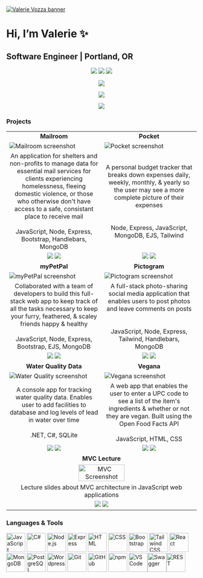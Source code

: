 [![Valerie Vozza banner](https://user-images.githubusercontent.com/101529105/189467733-f9936afd-971c-43ed-9a8f-6e8cbe0cf89e.png)](https://valerievozza.dev)


# Hi, I’m Valerie ✨
## Software Engineer | Portland, OR

<p align="center">
  <a href="https://valerievozza.dev" alt="Portfolio"><img src="https://img.shields.io/badge/portfolio-valerievozza.dev-13B499"></a>
  <a href="https://www.linkedin.com/in/valerievozza" alt="LinkedIn"><img src="https://img.shields.io/badge/linkedin-%2Fvalerievozza-13B499"></a>
  <a href="https://www.twitter.com/valerievozza_" alt="Twitter"><img src ="https://img.shields.io/badge/twitter-%2Fvalerievozza__-13B499"></a>
</p>
<p align="center">
  <a href="https://www.codewars.com/users/valerievozza" alt="Codewars"><img src="https://www.codewars.com/users/valerievozza/badges/small"></a>
</p>

<p align="center">
  <a href="https://leetcode.com/valerievozza/" alt="Leetcode"><img src="https://img.shields.io/badge/dynamic/json?style=flat&labelColor=black&color=%23ffa116&label=Solved&query=solvedOverTotal&url=https%3A%2F%2Fleetcode-badge.vercel.app%2Fapi%2Fusers%2Fvalerievozza&logo=leetcode&logoColor=yellow"></a>
</p>

<p align="center">
  <img src="https://github-readme-streak-stats.herokuapp.com/?user=valerievozza&theme=dark"/>
</p>

<!-- <p align="center">
  <a href="https://github.com/anuraghazra/github-readme-stats/">
    <img src="https://github-readme-stats.vercel.app/api/top-langs/?username=valerievozza&layout=compact&theme=dark">
  </a>
</p> -->


### Projects

<!-- TABLE TABLE -->
<table>
  
<!--  ROW 1  -->
  <tr>
    <td width="50%" align="center">
      <b>Mailroom</b>
    </td>
    <td width="50%" align="center">
      <b>Pocket</b>
    </td>
  </tr>
  <tr>
    <td>
      <img src="https://user-images.githubusercontent.com/101529105/191888110-02847a0b-350d-405c-bad2-579aa0d25bdd.png" alt="Mailroom screenshot">
    </td>
    <td>
      <img src="https://user-images.githubusercontent.com/101529105/193366642-cbafa577-aa45-4111-ad22-2ef74074151f.png" alt="Pocket screenshot">
    </td>
  </tr>
  <tr>
    <td align="center">
      An application for shelters and non-profits to manage data for essential mail services for clients experiencing homelessness, fleeing domestic violence, or those who otherwise don't have access to a safe, consistant place to receive mail<br><br>JavaScript, Node, Express, Bootstrap, Handlebars, MongoDB
    </td>
    <td align="center">
      A personal budget tracker that breaks down expenses daily, weekly, monthly, & yearly so the user may see a more complete picture of their expenses<br><br><br>Node, Express, JavaScript, MongoDB, EJS, Tailwind
    </td>
  <tr>
    <td align="center">
      <a href="https://github.com/valerievozza/mailroom"><img src="https://img.shields.io/badge/✨ -repo-13B499"></a> <a href="https://mailroom.cyclic.app"><img src="https://img.shields.io/badge/🌐 -website-13B499"></a>
    </td>
    <td align="center">
      <a href="https://github.com/valerievozza/pocket"><img src="https://img.shields.io/badge/✨ -repo-13B499"></a> <a href="https://pocket.cyclic.app"><img src="https://img.shields.io/badge/🌐 -website-13B499"></a>
    </td>
  </tr>
  
<!--  ROW 2  -->
  <tr>
    <td width="50%" align="center">
      <b>myPetPal</b>
    </td>
    <td width="50%" align="center">
      <b>Pictogram</b>
    </td>
  </tr>
  <tr>
    <td>
      <img src="https://user-images.githubusercontent.com/101529105/209583958-3d49da14-8704-4561-89bf-989d295d7b70.png" alt="myPetPal screenshot">
    </td>
    <td>
      <img src="https://user-images.githubusercontent.com/101529105/191889904-161375f7-07aa-42cc-bbfc-0bb01ee2af20.png" alt="Pictogram screenshot">
    </td>
  </tr>
  <tr>
    <td align="center">
      Collaborated with a team of developers to build this full-stack web app to keep track of all the tasks necessary to keep your furry, feathered, & scaley friends happy & healthy<br><br>JavaScript, Node, Express, Bootstrap, EJS, MongoDB
    </td>
    <td align="center">
      A full-stack photo-sharing social media application that enables users to post photos and leave comments on posts<br><br><br>JavaScript, Node, Express, Tailwind, Handlebars, MongoDB
    </td>
  <tr>
    <td align="center">
      <a href="https://github.com/valerievozza/myPetPal"><img src="https://img.shields.io/badge/✨ -repo-13B499"></a> <a href="https://mypetpal.onrender.com/"><img src="https://img.shields.io/badge/🌐 -website-13B499"></a>
    </td>
    <td align="center">
      <a href="https://github.com/valerievozza/pictogram"><img src="https://img.shields.io/badge/✨ -repo-13B499"></a> <a href="https://pictogram.cyclic.app"><img src="https://img.shields.io/badge/🌐 -website-13B499"></a>
    </td>
  </tr>

<!--  ROW 3  -->
  <tr>
    <td width="50%" align="center">
      <b>Water Quality Data</b>
    </td>
    <td width="50%" align="center">
      <b>Vegana</b>
    </td>
  </tr>
  <tr>
    <td>
      <img src="https://user-images.githubusercontent.com/101529105/209583363-7e97e97b-ddbb-468f-b199-59825a8e3a8b.png" alt="Water Quality screenshot">
    </td>
    <td>
      <img src="https://user-images.githubusercontent.com/101529105/189467039-fece082c-4e5d-4508-9bd2-c7d53efe9583.png" alt="Vegana screenshot">
    </td>
  </tr>
  <tr>
    <td align="center">
      A console app for tracking water quality data. Enables user to add facilities to database and log levels of lead in water over time<br><br>.NET, C#, SQLite
    </td>
    <td align="center">
      A web app that enables the user to enter a UPC code to see a list of the item's ingredients & whether or not they are vegan. Built using the Open Food Facts API<br><br>JavaScript, HTML, CSS
    </td>
  <tr>
    <td align="center">
      <a href="https://github.com/valerievozza/water-quality"><img src="https://img.shields.io/badge/✨ -repo-13B499"></a> <a href="https://github.com/valerievozza/water-quality/archive/refs/heads/main.zip"><img src="https://img.shields.io/badge/🖥️ -download-13B499"></a>
    </td>
    <td align="center">
      <a href="https://github.com/valerievozza/vegana"><img src="https://img.shields.io/badge/✨ -repo-13B499"></a> <a href="https://vegana.netlify.app"><img src="https://img.shields.io/badge/🌐 -website-13B499"></a>
    </td>
  </tr>
  
<!--  ROW 4  -->
  <tr>
    <td colspan="2" width="100%" align="center">
      <b>MVC Lecture</b>
    </td>
  </tr>
  <tr>
    <td colspan="2" width="100%" align="center">
      <img src="https://user-images.githubusercontent.com/101529105/200444182-423c29e9-3617-46d9-be68-204e894e532b.png" alt="MVC Screenshot" width="50%">
    </td>
  </tr>
  <tr>
    <td colspan="2" width="100%" align="center">
      Lecture slides about MVC architecture in JavaScript web applications
    </td>
  <tr>
    <td colspan="2" width="100%" align="center">
      <a href="https://github.com/valerievozza/mvc-architecture"><img src="https://img.shields.io/badge/✨ -repo-13B499"></a> <a href="https://drive.google.com/file/d/18LKtNDYxT-YM5_VflXB7B7B2cJxzCIQW/view?usp=sharing"><img src="https://img.shields.io/badge/🌐 -website-13B499"></a>
    </td>
  </tr>
</table>

### Languages & Tools

<!-- JAVASCRIPT -->
<img src="https://user-images.githubusercontent.com/25181517/117447155-6a868a00-af3d-11eb-9cfe-245df15c9f3f.png" alt="JavaScript" width="50px"><!-- C# -->
<img src="https://user-images.githubusercontent.com/25181517/121405384-444d7300-c95d-11eb-959f-913020d3bf90.png" alt="C#" width="50px"><!-- NODE -->
<img src="https://user-images.githubusercontent.com/25181517/183568594-85e280a7-0d7e-4d1a-9028-c8c2209e073c.png" alt="Node.js" width="50px"><!-- EXPRESS -->
<img src="https://user-images.githubusercontent.com/25181517/183859966-a3462d8d-1bc7-4880-b353-e2cbed900ed6.png" alt="Express" width="50px"><!-- HTML -->
<img src="https://user-images.githubusercontent.com/25181517/192158954-f88b5814-d510-4564-b285-dff7d6400dad.png" alt="HTML" width="50px"><!-- CSS -->
<img src="https://user-images.githubusercontent.com/25181517/183898674-75a4a1b1-f960-4ea9-abcb-637170a00a75.png" alt="CSS" width="50px"><!-- BOOTSTRAP -->
<img src="https://user-images.githubusercontent.com/25181517/183898054-b3d693d4-dafb-4808-a509-bab54cf5de34.png" alt="Bootstrap" width="50px"><!-- TAILWIND -->
<img src="https://user-images.githubusercontent.com/25181517/202896760-337261ed-ee92-4979-84c4-d4b829c7355d.png" alt="Tailwind CSS" width="50px"><!-- REACT -->
<img src="https://user-images.githubusercontent.com/25181517/183897015-94a058a6-b86e-4e42-a37f-bf92061753e5.png" alt="React" width="50px"><!-- MONGODB -->
<img src="https://user-images.githubusercontent.com/25181517/182884177-d48a8579-2cd0-447a-b9a6-ffc7cb02560e.png" alt="MongoDB" width="50px"><!-- POSTGRESQL -->
<img src="https://user-images.githubusercontent.com/25181517/117208740-bfb78400-adf5-11eb-97bb-09072b6bedfc.png" alt="PostgreSQL" width="50px"><!-- WORDPRESS -->
<img src="https://user-images.githubusercontent.com/25181517/192158957-b1256181-356c-46a3-beb9-487af08a6266.png" alt="Wordpress" width="50px"><!-- GIT -->
<img src="https://user-images.githubusercontent.com/25181517/192108372-f71d70ac-7ae6-4c0d-8395-51d8870c2ef0.png" alt="Git" width="50px"><!-- GITHUB -->
<img src="https://user-images.githubusercontent.com/25181517/192108374-8da61ba1-99ec-41d7-80b8-fb2f7c0a4948.png" alt="GitHub" width="50px"><!-- NPM -->
<img src="https://user-images.githubusercontent.com/25181517/121401671-49102800-c959-11eb-9f6f-74d49a5e1774.png" alt="npm" width="50px"><!-- VSCODE -->
<img src="https://user-images.githubusercontent.com/25181517/192108891-d86b6220-e232-423a-bf5f-90903e6887c3.png" alt="VS Code" width="50px"><!-- SWAGGER --><img src="https://user-images.githubusercontent.com/25181517/186711335-a3729606-5a78-4496-9a36-06efcc74f800.png" alt="Swagger" width="50px"><!-- RESTAPI --><img src="https://user-images.githubusercontent.com/25181517/192107858-fe19f043-c502-4009-8c47-476fc89718ad.png" alt="REST" width="50px">
